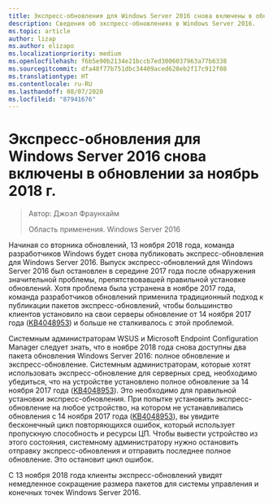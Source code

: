 ```yaml
---
title: Экспресс-обновления для Windows Server 2016 снова включены в обновлении за ноябрь 2018 г.
description: Сведения об экспресс-обновлениях в Windows Server 2016.
ms.topic: article
author: lizap
ms.author: elizapo
ms.localizationpriority: medium
ms.openlocfilehash: f6b5e90b2134e21bccb7ed3006037963a77b6338
ms.sourcegitcommit: dfa48f77b751dbc34409aced628eb2f17c912f08
ms.translationtype: HT
ms.contentlocale: ru-RU
ms.lasthandoff: 08/07/2020
ms.locfileid: "87941676"
---
```

# <a name="express-updates-for-windows-server-2016-re-enabled-for-november-2018-update"></a>Экспресс-обновления для Windows Server 2016 снова включены в обновлении за ноябрь 2018 г.

> Автор: Джоэл Фраунхайм
>
> Область применения. Windows Server 2016

Начиная со вторника обновлений, 13 ноября 2018 года, команда разработчиков Windows будет снова публиковать экспресс-обновления для Windows Server 2016. Выпуск экспресс-обновлений для Windows Server 2016 был остановлен в середине 2017 года после обнаружения значительной проблемы, препятствовавшей правильной установке обновлений. Хотя проблема была устранена в ноябре 2017 года, команда разработчиков обновлений применила традиционный подход к публикации пакетов экспресс-обновлений, чтобы большинство клиентов установило на свои серверы обновление от 14 ноября 2017 года ([KB4048953](https://support.microsoft.com/help/4048953/windows-10-update-kb4048953)) и больше не сталкивалось с этой проблемой.

Системным администраторам WSUS и Microsoft Endpoint Configuration Manager следует знать, что в ноябре 2018 года снова доступны два пакета обновления Windows Server 2016: полное обновление и экспресс-обновление. Системным администраторам, которые хотят использовать экспресс-обновление для серверных сред, необходимо убедиться, что на устройстве установлено полное обновление за 14 ноября 2017 года ([KB4048953](https://support.microsoft.com/help/4048953/windows-10-update-kb4048953)). Это необходимо для правильной установки экспресс-обновления. При попытке установить экспресс-обновление на любое устройство, на котором не устанавливались обновления с 14 ноября 2017 года ([KB4048953](https://support.microsoft.com/help/4048953/windows-10-update-kb4048953)), вы увидите бесконечный цикл повторяющихся ошибок, который использует пропускную способность и ресурсы ЦП.  Чтобы вывести устройство из этого состояния, системному администратору нужно остановить отправку экспресс-обновления и отправить последнее полное обновление. Это остановит цикл ошибок.

С 13 ноября 2018 года клиенты экспресс-обновлений увидят немедленное сокращение размера пакетов для системы управления и конечных точек Windows Server 2016.